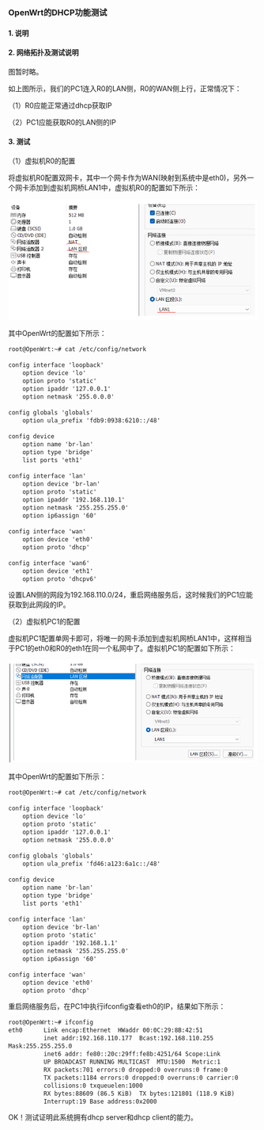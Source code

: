 ### OpenWrt的DHCP功能测试

#### 1. 说明



#### 2. 网络拓扑及测试说明

图暂时略。

如上图所示，我们的PC1连入R0的LAN侧，R0的WAN侧上行，正常情况下：

（1）R0应能正常通过dhcp获取IP

（2）PC1应能获取R0的LAN侧的IP

#### 3. 测试

（1）虚拟机R0的配置

将虚拟机R0配置双网卡，其中一个网卡作为WAN(映射到系统中是eth0)，另外一个网卡添加到虚拟机网桥LAN1中，虚拟机R0的配置如下所示：

![](./pic/DHCP1.png)

其中OpenWrt的配置如下所示：

```
root@OpenWrt:~# cat /etc/config/network 

config interface 'loopback'
	option device 'lo'
	option proto 'static'
	option ipaddr '127.0.0.1'
	option netmask '255.0.0.0'

config globals 'globals'
	option ula_prefix 'fdb9:0938:6210::/48'

config device
	option name 'br-lan'
	option type 'bridge'
	list ports 'eth1'

config interface 'lan'
	option device 'br-lan'
	option proto 'static'
	option ipaddr '192.168.110.1'
	option netmask '255.255.255.0'
	option ip6assign '60'

config interface 'wan'
	option device 'eth0'
	option proto 'dhcp'

config interface 'wan6'
	option device 'eth1'
	option proto 'dhcpv6'

```

设置LAN侧的网段为192.168.110.0/24，重启网络服务后，这时候我们的PC1应能获取到此网段的IP。



（2）虚拟机PC1的配置

虚拟机PC1配置单网卡即可，将唯一的网卡添加到虚拟机网桥LAN1中，这样相当于PC1的eth0和R0的eth1在同一个私网中了。虚拟机PC1的配置如下所示：

![](./pic/DHCP2.png)

其中OpenWrt的配置如下所示：

```
root@OpenWrt:~# cat /etc/config/network 

config interface 'loopback'
	option device 'lo'
	option proto 'static'
	option ipaddr '127.0.0.1'
	option netmask '255.0.0.0'

config globals 'globals'
	option ula_prefix 'fd46:a123:6a1c::/48'

config device
	option name 'br-lan'
	option type 'bridge'
	list ports 'eth1'

config interface 'lan'
	option device 'br-lan'
	option proto 'static'
	option ipaddr '192.168.1.1'
	option netmask '255.255.255.0'
	option ip6assign '60'

config interface 'wan'
	option device 'eth0'
	option proto 'dhcp'

```

重启网络服务后，在PC1中执行ifconfig查看eth0的IP，结果如下所示：

```
root@OpenWrt:~# ifconfig 
eth0      Link encap:Ethernet  HWaddr 00:0C:29:8B:42:51  
          inet addr:192.168.110.177  Bcast:192.168.110.255  Mask:255.255.255.0
          inet6 addr: fe80::20c:29ff:fe8b:4251/64 Scope:Link
          UP BROADCAST RUNNING MULTICAST  MTU:1500  Metric:1
          RX packets:701 errors:0 dropped:0 overruns:0 frame:0
          TX packets:1184 errors:0 dropped:0 overruns:0 carrier:0
          collisions:0 txqueuelen:1000 
          RX bytes:88609 (86.5 KiB)  TX bytes:121801 (118.9 KiB)
          Interrupt:19 Base address:0x2000 

```

OK！测试证明此系统拥有dhcp server和dhcp client的能力。

